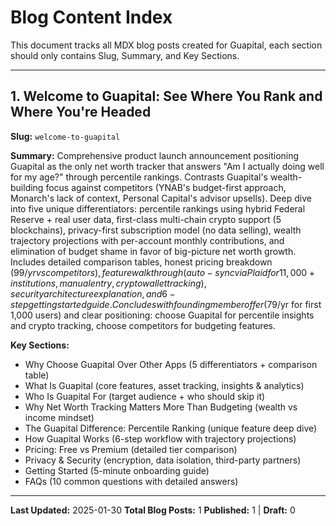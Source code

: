 # Blog Content Index

This document tracks all MDX blog posts created for Guapital, each section should only contains Slug, Summary, and Key Sections.

---

## 1. Welcome to Guapital: See Where You Rank and Where You're Headed

**Slug:** `welcome-to-guapital`

**Summary:**
Comprehensive product launch announcement positioning Guapital as the only net worth tracker that answers "Am I actually doing well for my age?" through percentile rankings. Contrasts Guapital's wealth-building focus against competitors (YNAB's budget-first approach, Monarch's lack of context, Personal Capital's advisor upsells). Deep dive into five unique differentiators: percentile rankings using hybrid Federal Reserve + real user data, first-class multi-chain crypto support (5 blockchains), privacy-first subscription model (no data selling), wealth trajectory projections with per-account monthly contributions, and elimination of budget shame in favor of big-picture net worth growth. Includes detailed comparison tables, honest pricing breakdown ($99/yr vs competitors), feature walkthrough (auto-sync via Plaid for 11,000+ institutions, manual entry, crypto wallet tracking), security architecture explanation, and 6-step getting started guide. Concludes with founding member offer ($79/yr for first 1,000 users) and clear positioning: choose Guapital for percentile insights and crypto tracking, choose competitors for budgeting features.

**Key Sections:**
- Why Choose Guapital Over Other Apps (5 differentiators + comparison table)
- What Is Guapital (core features, asset tracking, insights & analytics)
- Who Is Guapital For (target audience + who should skip it)
- Why Net Worth Tracking Matters More Than Budgeting (wealth vs income mindset)
- The Guapital Difference: Percentile Ranking (unique feature deep dive)
- How Guapital Works (6-step workflow with trajectory projections)
- Pricing: Free vs Premium (detailed tier comparison)
- Privacy & Security (encryption, data isolation, third-party partners)
- Getting Started (5-minute onboarding guide)
- FAQs (10 common questions with detailed answers)

---

**Last Updated:** 2025-01-30
**Total Blog Posts:** 1
**Published:** 1 | **Draft:** 0
